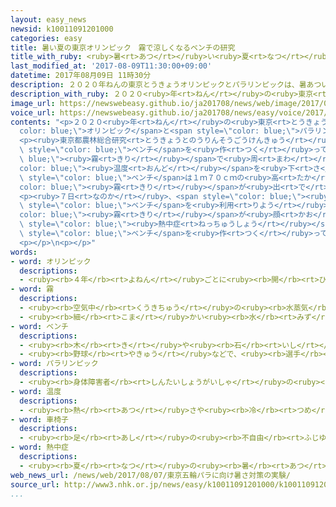 ```yaml
---
layout: easy_news
newsid: k10011091201000
categories: easy
title: 暑い夏の東京オリンピック　霧で涼しくなるベンチの研究
title_with_ruby: <ruby>暑<rt>あつ</rt></ruby>い<ruby>夏<rt>なつ</rt></ruby>の<ruby>東京<rt>とうきょう</rt></ruby>オリンピック　<ruby>霧<rt>きり</rt></ruby>で<ruby>涼<rt>すず</rt></ruby>しくなるベンチの<ruby>研究<rt>けんきゅう</rt></ruby>
last_modified_at: '2017-08-09T11:30:00+09:00'
datetime: 2017年08月09日 11時30分
description: ２０２０年ねんの東京とうきょうオリンピックとパラリンピックは、暑あつい夏なつに開ひらきます。
description_with_ruby: ２０２０<ruby>年<rt>ねん</rt></ruby>の<ruby>東京<rt>とうきょう</rt></ruby>オリンピックとパラリンピックは、<ruby>暑<rt>あつ</rt></ruby>い<ruby>夏<rt>なつ</rt></ruby>に<ruby>開<rt>ひら</rt></ruby>きます。
image_url: https://newswebeasy.github.io/ja201708/news/web/image/2017/08/09/k10011091201000.jpg
voice_url: https://newswebeasy.github.io/ja201708/news/easy/voice/2017/08/09/k10011091201000.mp3
contents: "<p>２０２０<ruby>年<rt>ねん</rt></ruby>の<ruby>東京<rt>とうきょう</rt></ruby><span style=\"\
  color: blue;\">オリンピック</span>と<span style=\"color: blue;\">パラリンピック</span>は、<ruby>暑<rt>あつ</rt></ruby>い<ruby>夏<rt>なつ</rt></ruby>に<ruby>開<rt>ひら</rt></ruby>きます。</p>\n\
  <p><ruby>東京都農林総合研究<rt>とうきょうとのうりんそうごうけんきゅう</rt></ruby>センターと<ruby>群馬大学<rt>ぐんまだいがく</rt></ruby>は、<ruby>試合<rt>しあい</rt></ruby>を<ruby>見<rt>み</rt></ruby>に<ruby>来<rt>き</rt></ruby>た<ruby>人<rt>ひと</rt></ruby>などが<ruby>涼<rt>すず</rt></ruby>しくなるようにしたいと<ruby>考<rt>かんが</rt></ruby>えています。そして、<ruby>木<rt>き</rt></ruby>の<ruby>下<rt>した</rt></ruby>に<ruby>座<rt>すわ</rt></ruby>る<span\
  \ style=\"color: blue;\">ベンチ</span>を<ruby>作<rt>つく</rt></ruby>って、<span style=\"color:\
  \ blue;\"><ruby>霧<rt>きり</rt></ruby></span>で<ruby>周<rt>まわ</rt></ruby>りの<span style=\"\
  color: blue;\"><ruby>温度<rt>おんど</rt></ruby></span>を<ruby>下<rt>さ</rt></ruby>げる<ruby>研究<rt>けんきゅう</rt></ruby>をしています。この<span\
  \ style=\"color: blue;\">ベンチ</span>は１ｍ７０ｃｍの<ruby>高<rt>たか</rt></ruby>さから<span style=\"\
  color: blue;\"><ruby>霧<rt>きり</rt></ruby></span>が<ruby>出<rt>で</rt></ruby>ます。</p>\n\
  <p><ruby>７日<rt>なのか</rt></ruby>、<span style=\"color: blue;\"><ruby>車<rt>くるま</rt></ruby>いす</span>に<ruby>乗<rt>の</rt></ruby>っている<ruby>人<rt>ひと</rt></ruby>たちにこの<span\
  \ style=\"color: blue;\">ベンチ</span>を<ruby>利用<rt>りよう</rt></ruby>してもらうと、<span style=\"\
  color: blue;\"><ruby>霧<rt>きり</rt></ruby></span>が<ruby>顔<rt>かお</rt></ruby>にかかるようにしてほしいなどの<ruby>意見<rt>いけん</rt></ruby>がありました。<ruby>利用<rt>りよう</rt></ruby>した<ruby>男性<rt>だんせい</rt></ruby>は「<span\
  \ style=\"color: blue;\"><ruby>熱中症<rt>ねっちゅうしょう</rt></ruby></span>をなくすために、<ruby>役<rt>やく</rt></ruby>に<ruby>立<rt>た</rt></ruby>つ<span\
  \ style=\"color: blue;\">ベンチ</span>を<ruby>作<rt>つく</rt></ruby>ってほしいです」と<ruby>話<rt>はな</rt></ruby>していました。</p>\n\
  <p></p>\n<p></p>"
words:
- word: オリンピック
  descriptions:
  - <ruby><rb>４年</rb><rt>よねん</rt></ruby>ごとに<ruby><rb>開</rb><rt>ひら</rt></ruby>かれ、<ruby><rb>世界</rb><rt>せかい</rt></ruby>じゅうの<ruby><rb>国々</rb><rt>くにぐに</rt></ruby>から<ruby><rb>選手</rb><rt>せんしゅ</rt></ruby>が<ruby><rb>参加</rb><rt>さんか</rt></ruby>する<ruby><rb>競技大会</rb><rt>きょうぎたいかい</rt></ruby>。<ruby><rb>古代</rb><rt>こだい</rt></ruby>ギリシャのオリンピアで<ruby><rb>開</rb><rt>ひら</rt></ruby>かれた<ruby><rb>古代</rb><rt>こだい</rt></ruby>オリンピックにならって、フランスのクーベルタンの<ruby><rb>力</rb><rt>ちから</rt></ruby>で、１８９６<ruby><rb>年</rb><rt>ねん</rt></ruby>にギリシャのアテネで<ruby><rb>開</rb><rt>ひら</rt></ruby>かれたのが、<ruby><rb>近代</rb><rt>きんだい</rt></ruby>オリンピックの<ruby><rb>始</rb><rt>はじ</rt></ruby>まり。<ruby><rb>五輪</rb><rt>ごりん</rt></ruby>。
- word: 霧
  descriptions:
  - <ruby><rb>空気中</rb><rt>くうきちゅう</rt></ruby>の<ruby><rb>水蒸気</rb><rt>すいじょうき</rt></ruby>が<ruby><rb>冷</rb><rt>ひ</rt></ruby>えて<ruby><rb>小</rb><rt>ちい</rt></ruby>さい<ruby><rb>水玉</rb><rt>みずたま</rt></ruby>となり、<ruby><rb>地表</rb><rt>ちひょう</rt></ruby>の<ruby><rb>近</rb><rt>ちか</rt></ruby>くにけむりのようにうかんだもの。うすいものを「もや」、また、<ruby><rb>春</rb><rt>はる</rt></ruby>のものを「かすみ」ということがある。
  - <ruby><rb>細</rb><rt>こま</rt></ruby>かい<ruby><rb>水</rb><rt>みず</rt></ruby>の<ruby><rb>玉</rb><rt>たま</rt></ruby>。
- word: ベンチ
  descriptions:
  - <ruby><rb>木</rb><rt>き</rt></ruby>や<ruby><rb>石</rb><rt>いし</rt></ruby>などで<ruby><rb>作</rb><rt>つく</rt></ruby>った<ruby><rb>長</rb><rt>なが</rt></ruby>い<ruby><rb>腰</rb><rt>こし</rt></ruby>かけ。<ruby><rb>長</rb><rt>なが</rt></ruby>いす。
  - <ruby><rb>野球</rb><rt>やきゅう</rt></ruby>などで、<ruby><rb>選手</rb><rt>せんしゅ</rt></ruby>・<ruby><rb>監督</rb><rt>かんとく</rt></ruby>のいる<ruby><rb>席</rb><rt>せき</rt></ruby>。また、<ruby><rb>作戦</rb><rt>さくせん</rt></ruby>を<ruby><rb>指示</rb><rt>しじ</rt></ruby>する<ruby><rb>監督</rb><rt>かんとく</rt></ruby>・コーチ。
- word: パラリンピック
  descriptions:
  - <ruby><rb>身体障害者</rb><rt>しんたいしょうがいしゃ</rt></ruby>の<ruby><rb>国際</rb><rt>こくさい</rt></ruby>スポーツ<ruby><rb>大会</rb><rt>たいかい</rt></ruby>。<ruby><rb>四年</rb><rt>よねん</rt></ruby>に<ruby><rb>一度</rb><rt>いちど</rt></ruby>、オリンピック<ruby><rb>開催地</rb><rt>かいさいち</rt></ruby>で<ruby><rb>行</rb><rt>おこな</rt></ruby>われる。
- word: 温度
  descriptions:
  - <ruby><rb>熱</rb><rt>あつ</rt></ruby>さや<ruby><rb>冷</rb><rt>つめ</rt></ruby>たさの<ruby><rb>度合</rb><rt>どあ</rt></ruby>いを<ruby><rb>数字</rb><rt>すうじ</rt></ruby>で<ruby><rb>表</rb><rt>あらわ</rt></ruby>したもの。
- word: 車椅子
  descriptions:
  - <ruby><rb>足</rb><rt>あし</rt></ruby>の<ruby><rb>不自由</rb><rt>ふじゆう</rt></ruby>な<ruby><rb>人</rb><rt>ひと</rt></ruby>や<ruby><rb>病気</rb><rt>びょうき</rt></ruby>の<ruby><rb>人</rb><rt>ひと</rt></ruby>などが、<ruby><rb>腰</rb><rt>こし</rt></ruby>かけたまま<ruby><rb>移動</rb><rt>いどう</rt></ruby>できるように<ruby><rb>車</rb><rt>くるま</rt></ruby>をつけた、いす。
- word: 熱中症
  descriptions:
  - <ruby><rb>夏</rb><rt>なつ</rt></ruby>の<ruby><rb>暑</rb><rt>あつ</rt></ruby>さなどで、<ruby><rb>熱</rb><rt>ねつ</rt></ruby>が<ruby><rb>体内</rb><rt>たいない</rt></ruby>にたまって<ruby><rb>起</rb><rt>お</rt></ruby>こる<ruby><rb>病気</rb><rt>びょうき</rt></ruby>。ひどい<ruby><rb>頭痛</rb><rt>ずつう</rt></ruby>がしたり、<ruby><rb>気</rb><rt>き</rt></ruby>を<ruby><rb>失</rb><rt>うしな</rt></ruby>ったりする。
web_news_url: /news/web/2017/08/07/東京五輪パラに向け暑さ対策の実験/
source_url: http://www3.nhk.or.jp/news/easy/k10011091201000/k10011091201000.html
...
```

